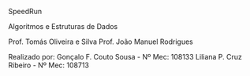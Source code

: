 SpeedRun

Algoritmos e Estruturas de Dados

Prof. Tomás Oliveira e Silva
Prof. João Manuel Rodrigues

Realizado por:
Gonçalo F. Couto Sousa - Nº Mec: 108133
Liliana P. Cruz Ribeiro - Nº Mec: 108713
